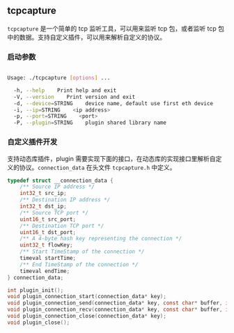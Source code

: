 
## tcpcapture

`tcpcapture` 是一个简单的 tcp 监听工具，可以用来监听 tcp 包，或者监听 tcp 包中的数据。支持自定义插件，可以用来解析自定义的协议。

### 启动参数

```bash

Usage: ./tcpcapture [options] ...

  -h, --help    Print help and exit
  -V, --version    Print version and exit
  -d, --device=STRING    device name, default use first eth device
  -i, --ip=STRING    <ip address>
  -p, --port=STRING    <port>
  -P, --plugin=STRING    plugin shared library name

```

### 自定义插件开发

支持动态库插件，plugin 需要实现下面的接口，在动态库的实现接口里解析自定义的协议。`connection_data` 在头文件 `tcpcapture.h` 中定义。

```c
typedef struct __connection_data {
    /** Source IP address */
    int32_t src_ip;
    /** Destination IP address */
    int32_t dst_ip;
    /** Source TCP port */
    uint16_t src_port;
    /** Destination TCP port */
    uint16_t dst_port;
    /** A 4-byte hash key representing the connection */
    uint32_t flowKey;
    /** Start TimeStamp of the connection */
    timeval startTime;
    /** End TimeStamp of the connection */
    timeval endTime;
} connection_data;

int plugin_init();
void plugin_connection_start(connection_data* key);
void plugin_connection_send(connection_data* key, const char* buffer, int len);
void plugin_connection_recv(connection_data* key, const char* buffer, int len);
void plugin_connection_close(connection_data* key);
void plugin_close();
```